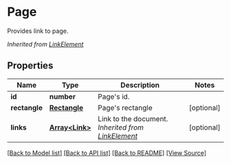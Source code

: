 ﻿# Page
Provides link to page.

*Inherited from [LinkElement](LinkElement.md)*
## Properties
Name | Type | Description | Notes
------------ | ------------- | ------------- | -------------
**id** | **number** | Page's id. | 
**rectangle** | [**Rectangle**](Rectangle.md) | Page's rectangle | [optional]
**links** | [**Array&lt;Link&gt;**](Link.md) | Link to the document.<br />*Inherited from [LinkElement](LinkElement.md)* | [optional]

[[Back to Model list]](../README.md#documentation-for-models) [[Back to API list]](../README.md#documentation-for-api-endpoints) [[Back to README]](../README.md) [[View Source]](../src/models/page.ts)

